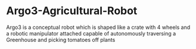 # Argo3-Agricultural-Robot
Argo3 is a conceptual robot which is shaped like a crate with 4 wheels and a robotic manipulator attached capable of autonomously traversing a Greenhouse and picking tomatoes off plants
